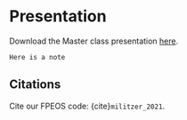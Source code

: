 # Presentation

Download the Master class presentation [here](https://docs.google.com/presentation/d/1UGDTo-izGF2HEN3sFq6fpniGT5ZpnwoA-QPxdvEn-Hg/edit?usp=sharing).

```{note}
Here is a note
```


## Citations

Cite our FPEOS code: {cite}`militzer_2021`.

```{bibliography}
```

